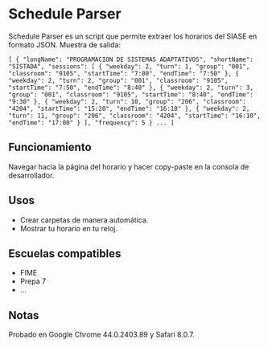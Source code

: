 Schedule Parser
===============

Schedule Parser es un script que permite extraer los horarios del SIASE en formato JSON.
Muestra de salida:

`
[
  {
    "longName": "PROGRAMACION DE SISTEMAS ADAPTATIVOS",
    "shortName": "SISTADA",
    "sessions": [
      {
        "weekday": 2,
        "turn": 1,
        "group": "001",
        "classroom": "9105",
        "startTime": "7:00",
        "endTime": "7:50"
      },
      {
        "weekday": 2,
        "turn": 2,
        "group": "001",
        "classroom": "9105",
        "startTime": "7:50",
        "endTime": "8:40"
      },
      {
        "weekday": 2,
        "turn": 3,
        "group": "001",
        "classroom": "9105",
        "startTime": "8:40",
        "endTime": "9:30"
      },
      {
        "weekday": 2,
        "turn": 10,
        "group": "206",
        "classroom": "4204",
        "startTime": "15:20",
        "endTime": "16:10"
      },
      {
        "weekday": 2,
        "turn": 11,
        "group": "206",
        "classroom": "4204",
        "startTime": "16:10",
        "endTime": "17:00"
      }
    ],
    "frequency": 5
  }
  ...
]
`

## Funcionamiento

Navegar hacia la página del horario y hacer copy-paste en la consola de desarrollador.

## Usos
* Crear carpetas de manera automática.
* Mostrar tu horario en tu reloj.

## Escuelas compatibles

* FIME
* Prepa 7
* ...

## Notas
Probado en Google Chrome  44.0.2403.89 y Safari  8.0.7.
